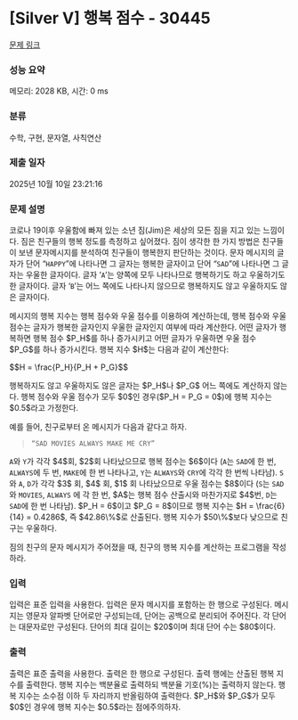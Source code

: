 # [Silver V] 행복 점수 - 30445 

[문제 링크](https://www.acmicpc.net/problem/30445) 

### 성능 요약

메모리: 2028 KB, 시간: 0 ms

### 분류

수학, 구현, 문자열, 사칙연산

### 제출 일자

2025년 10월 10일 23:21:16

### 문제 설명

<p>코로나 19이후 우울함에 빠져 있는 소년 짐(Jim)은 세상의 모든 짐을 지고 있는 느낌이다. 짐은 친구들의 행복 정도를 측정하고 싶어졌다. 짐이 생각한 한 가지 방법은 친구들이 보낸 문자메시지를 분석하여 친구들이 행복한지 판단하는 것이다. 문자 메시지의 글자가 단어 “<code>HAPPY</code>”에 나타나면 그 글자는 행복한 글자이고 단어 “<code>SAD</code>”에 나타나면 그 글자는 우울한 글자이다. 글자 ‘<code>A</code>’는 양쪽에 모두 나타나므로 행복하기도 하고 우울하기도 한 글자이다. 글자 ‘<code>B</code>’는 어느 쪽에도 나타나지 않으므로 행복하지도 않고 우울하지도 않은 글자이다.</p>

<p>메시지의 행복 지수는 행복 점수와 우울 점수를 이용하여 계산하는데, 행복 점수와 우울 점수는 글자가 행복한 글자인지 우울한 글자인지 여부에 따라 계산한다. 어떤 글자가 행복하면 행복 점수 $P_H$를 하나 증가시키고 어떤 글자가 우울하면 우울 점수 $P_G$를 하나 증가시킨다. 행복 지수 $H$는 다음과 같이 계산한다:</p>

<p>$$H = \frac{P_H}{P_H + P_G}$$</p>

<p>행복하지도 않고 우울하지도 않은 글자는 $P_H$나 $P_G$ 어느 쪽에도 계산하지 않는다. 행복 점수와 우울 점수가 모두 $0$인 경우($P_H = P_G = 0$)에 행복 지수는 $0.5$라고 가정한다.</p>

<p>예를 들어, 친구로부터 온 메시지가 다음과 같다고 하자.</p>

<blockquote>
<p><code>“SAD MOVIES ALWAYS MAKE ME CRY”</code></p>
</blockquote>

<p><code>A</code>와 <code>Y</code>가 각각 $4$회, $2$회 나타났으므로 행복 점수는 $6$이다 (<code>A</code>는 <code>SAD</code>에 한 번, <code>ALWAYS</code>에 두 번, <code>MAKE</code>에 한 번 나타나고, <code>Y</code>는 <code>ALWAYS</code>와 <code>CRY</code>에 각각 한 번씩 나타남). <code>S</code>와 <code>A</code>, <code>D</code>가 각각 $3$ 회, $4$ 회, $1$ 회 나타났으므로 우울 점수는 $8$이다 (<code>S</code>는 <code>SAD</code>와 <code>MOVIES</code>, <code>ALWAYS</code> 에 각 한 번, $A$는 행복 점수 산출시와 마찬가지로 $4$번, <code>D</code>는 <code>SAD</code>에 한 번 나타남). $P_H = 6$이고 $P_G = 8$이므로 행복 지수는 $H = \frac{6}{14} = 0.4286$, 즉 $42.86\%$로 산출된다. 행복 지수가 $50\%$보다 낮으므로 친구는 우울하다.</p>

<p>짐의 친구의 문자 메시지가 주어졌을 때, 친구의 행복 지수를 계산하는 프로그램을 작성하라.</p>

### 입력 

 <p>입력은 표준 입력을 사용한다. 입력은 문자 메시지를 포함하는 한 행으로 구성된다. 메시지는 영문자 알파벳 단어로만 구성되는데, 단어는 공백으로 분리되어 주어진다. 각 단어는 대문자로만 구성된다. 단어의 최대 길이는 $20$이며 최대 단어 수는 $80$이다.</p>

### 출력 

 <p>출력은 표준 출력을 사용한다. 출력은 한 행으로 구성된다. 출력 행에는 산출된 행복 지수를 출력한다. 행복 지수는 백분율로 출력하되 백분율 기호(%)는 출력하지 않는다. 행복 지수는 소수점 이하 두 자리까지 반올림하여 출력한다. $P_H$와 $P_G$가 모두 $0$인 경우에 행복 지수는 $0.5$라는 점에주의하자.</p>

